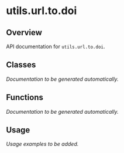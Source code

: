 # utils.url.to.doi

## Overview

API documentation for `utils.url.to.doi`.

## Classes

*Documentation to be generated automatically.*

## Functions

*Documentation to be generated automatically.*

## Usage

*Usage examples to be added.*

